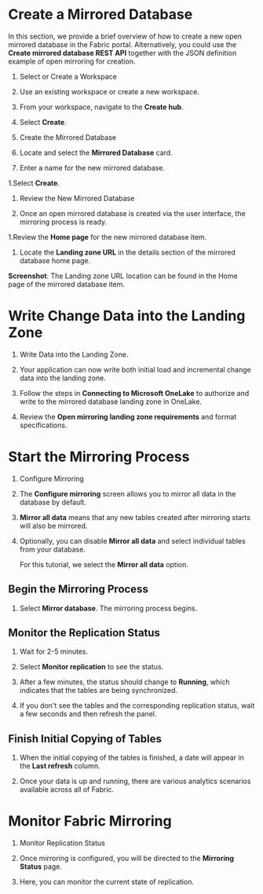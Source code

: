 # Create a Mirrored Database

In this section, we provide a brief overview of how to create a new open mirrored database in the Fabric portal. Alternatively, you could use the **Create mirrored database REST API** together with the JSON definition example of open mirroring for creation.

1. Select or Create a Workspace

1. Use an existing workspace or create a new workspace.

1. From your workspace, navigate to the **Create hub**.

1. Select **Create**.

1. Create the Mirrored Database

1. Locate and select the **Mirrored Database** card.

1. Enter a name for the new mirrored database.

1.Select **Create**.

1. Review the New Mirrored Database

1. Once an open mirrored database is created via the user interface, the mirroring process is ready.

1.Review the **Home page** for the new mirrored database item.

1. Locate the **Landing zone URL** in the details section of the mirrored database home page.

**Screenshot**: The Landing zone URL location can be found in the Home page of the mirrored database item.

# Write Change Data into the Landing Zone

1. Write Data into the Landing Zone.

1. Your application can now write both initial load and incremental change data into the landing zone.

1. Follow the steps in **Connecting to Microsoft OneLake** to authorize and write to the mirrored database landing zone in OneLake.

1. Review the **Open mirroring landing zone requirements** and format specifications.

# Start the Mirroring Process

1. Configure Mirroring

1. The **Configure mirroring** screen allows you to mirror all data in the database by default.

1. **Mirror all data** means that any new tables created after mirroring starts will also be mirrored.

1. Optionally, you can disable **Mirror all data** and select individual tables from your database.

   For this tutorial, we select the **Mirror all data** option.

## Begin the Mirroring Process
    
1. Select **Mirror database**. The mirroring process begins.

## Monitor the Replication Status

 1. Wait for 2-5 minutes.

 1. Select **Monitor replication** to see the status.

 1. After a few minutes, the status should change to **Running**, which indicates that the tables are being synchronized.

 1. If you don't see the tables and the corresponding replication status, wait a few seconds and then refresh the panel.

  ## Finish Initial Copying of Tables

1. When the initial copying of the tables is finished, a date will appear in the **Last refresh** column.

1. Once your data is up and running, there are various analytics scenarios available across all of Fabric.

# Monitor Fabric Mirroring

1. Monitor Replication Status

2. Once mirroring is configured, you will be directed to the **Mirroring Status** page.

3. Here, you can monitor the current state of replication.
